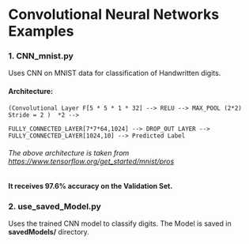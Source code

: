 # Convolutional Neural Networks Examples

### 1. CNN_mnist.py 
Uses CNN on MNIST data for classification of Handwritten digits.

#### Architecture:
	(Convolutional Layer F[5 * 5 * 1 * 32] --> RELU --> MAX_POOL (2*2) Stride = 2 )  *2 --> 
	
	FULLY_CONNECTED_LAYER[7*7*64,1024] --> DROP_OUT LAYER -->  FULLY_CONNECTED_LAYER[1024,10] --> Predicted Label
	
###### The above architecture is taken from https://www.tensorflow.org/get_started/mnist/pros 


#### It receives 97.6% accuracy on the Validation Set.


### 2. use_saved_Model.py 
Uses the trained CNN model to classify digits. The Model is saved in **savedModels/**  directory.